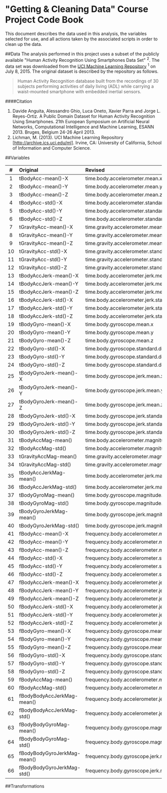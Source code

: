 # "Getting & Cleaning Data" Course Project Code Book
This document describes the data used in this analysis, the variables selected for use, and all actions taken by the associated scripts in order to clean up the data.

##Data
The analysis performed in this project uses a subset of the publicly available "Human Activity Recognition Using Smartphones Data Set" <sup>2</sup>. The data set was downloaded from the <a href="http://archive.ics.uci.edu/ml/datasets/Human+Activity+Recognition+Using+Smartphones">UCI Machine Learning Repository</a> <sup>1</sup> on July 8, 2015. The original dataset is described by the repository as follows.
> Human Activity Recognition database built from the recordings of 30 subjects performing activities of daily living (ADL) while carrying a waist-mounted smartphone with embedded inertial sensors.
  
####Citation
1. Davide Anguita, Alessandro Ghio, Luca Oneto, Xavier Parra and Jorge L. Reyes-Ortiz. A Public Domain Dataset for Human Activity Recognition Using Smartphones. 21th European Symposium on Artificial Neural Networks, Computational Intelligence and Machine Learning, ESANN 2013. Bruges, Belgium 24-26 April 2013. 
2. Lichman, M. (2013). UCI Machine Learning Repository [http://archive.ics.uci.edu/ml]. Irvine, CA: University of California, School of Information and Computer Science. 

##Variables

|#|   Original| Revised|
| :------------: |:---------------| :-----|
|1| 	tBodyAcc-mean()-X| 	time.body.accelerometer.mean.x|
|2| 	tBodyAcc-mean()-Y| 	time.body.accelerometer.mean.y|
|3| 	tBodyAcc-mean()-Z| 	time.body.accelerometer.mean.z|
|4| 	tBodyAcc-std()-X| 	time.body.accelerometer.standard.deviation.x|
|5| 	tBodyAcc-std()-Y| 	time.body.accelerometer.standard.deviation.y|
|6| 	tBodyAcc-std()-Z| 	time.body.accelerometer.standard.deviation.z|
|7| 	tGravityAcc-mean()-X| 	time.gravity.accelerometer.mean.x|
|8| 	tGravityAcc-mean()-Y| 	time.gravity.accelerometer.mean.y|
|9| 	tGravityAcc-mean()-Z| 	time.gravity.accelerometer.mean.z|
|10| 	tGravityAcc-std()-X| 	time.gravity.accelerometer.standard.deviation.x|
|11| 	tGravityAcc-std()-Y| 	time.gravity.accelerometer.standard.deviation.y|
|12| 	tGravityAcc-std()-Z| 	time.gravity.accelerometer.standard.deviation.z|
|13| 	tBodyAccJerk-mean()-X| 	time.body.accelerometer.jerk.mean.x|
|14| 	tBodyAccJerk-mean()-Y| 	time.body.accelerometer.jerk.mean.y|
|15| 	tBodyAccJerk-mean()-Z| 	time.body.accelerometer.jerk.mean.z|
|16| 	tBodyAccJerk-std()-X| 	time.body.accelerometer.jerk.standard.deviation.x|
|17| 	tBodyAccJerk-std()-Y| 	time.body.accelerometer.jerk.standard.deviation.y|
|18| 	tBodyAccJerk-std()-Z| 	time.body.accelerometer.jerk.standard.deviation.z|
|19| 	tBodyGyro-mean()-X| 	time.body.gyroscope.mean.x|
|20| 	tBodyGyro-mean()-Y| 	time.body.gyroscope.mean.y|
|21| 	tBodyGyro-mean()-Z| 	time.body.gyroscope.mean.z|
|22| 	tBodyGyro-std()-X| 	time.body.gyroscope.standard.deviation.x|
|23| 	tBodyGyro-std()-Y| 	time.body.gyroscope.standard.deviation.y|
|24| 	tBodyGyro-std()-Z| 	time.body.gyroscope.standard.deviation.z|
|25| 	tBodyGyroJerk-mean()-X| 	time.body.gyroscope.jerk.mean.x|
|26| 	tBodyGyroJerk-mean()-Y| 	time.body.gyroscope.jerk.mean.y|
|27| 	tBodyGyroJerk-mean()-Z| 	time.body.gyroscope.jerk.mean.z|
|28| 	tBodyGyroJerk-std()-X| 	time.body.gyroscope.jerk.standard.deviation.x|
|29| 	tBodyGyroJerk-std()-Y| 	time.body.gyroscope.jerk.standard.deviation.y|
|30| 	tBodyGyroJerk-std()-Z| 	time.body.gyroscope.jerk.standard.deviation.z|
|31| 	tBodyAccMag-mean()| 	time.body.accelerometer.magnitude.mean|
|32| 	tBodyAccMag-std()| 	time.body.accelerometer.magnitude.standard.deviation|
|33| 	tGravityAccMag-mean()| 	time.gravity.accelerometer.magnitude.mean|
|34| 	tGravityAccMag-std()| 	time.gravity.accelerometer.magnitude.standard.deviation|
|35| 	tBodyAccJerkMag-mean()| 	time.body.accelerometer.jerk.magnitude.mean|
|36| 	tBodyAccJerkMag-std()| 	time.body.accelerometer.jerk.magnitude.standard.deviation|
|37| 	tBodyGyroMag-mean()| 	time.body.gyroscope.magnitude.mean|
|38| 	tBodyGyroMag-std()| 	time.body.gyroscope.magnitude.standard.deviation|
|39| 	tBodyGyroJerkMag-mean()| 	time.body.gyroscope.jerk.magnitude.mean|
|40| 	tBodyGyroJerkMag-std()| 	time.body.gyroscope.jerk.magnitude.standard.deviation|
|41| 	fBodyAcc-mean()-X| 	frequency.body.accelerometer.mean.x|
|42| 	fBodyAcc-mean()-Y| 	frequency.body.accelerometer.mean.y|
|43| 	fBodyAcc-mean()-Z| 	frequency.body.accelerometer.mean.z|
|44| 	fBodyAcc-std()-X| 	frequency.body.accelerometer.standard.deviation.x|
|45| 	fBodyAcc-std()-Y| 	frequency.body.accelerometer.standard.deviation.y|
|46| 	fBodyAcc-std()-Z| 	frequency.body.accelerometer.standard.deviation.z|
|47| 	fBodyAccJerk-mean()-X| 	frequency.body.accelerometer.jerk.mean.x|
|48| 	fBodyAccJerk-mean()-Y| 	frequency.body.accelerometer.jerk.mean.y|
|49| 	fBodyAccJerk-mean()-Z| 	frequency.body.accelerometer.jerk.mean.z|
|50| 	fBodyAccJerk-std()-X| 	frequency.body.accelerometer.jerk.standard.deviation.x|
|51| 	fBodyAccJerk-std()-Y| 	frequency.body.accelerometer.jerk.standard.deviation.y|
|52| 	fBodyAccJerk-std()-Z| 	frequency.body.accelerometer.jerk.standard.deviation.z|
|53| 	fBodyGyro-mean()-X| 	frequency.body.gyroscope.mean.x|
|54| 	fBodyGyro-mean()-Y| 	frequency.body.gyroscope.mean.y|
|55| 	fBodyGyro-mean()-Z| 	frequency.body.gyroscope.mean.z|
|56| 	fBodyGyro-std()-X| 	frequency.body.gyroscope.standard.deviation.x|
|57| 	fBodyGyro-std()-Y| 	frequency.body.gyroscope.standard.deviation.y|
|58| 	fBodyGyro-std()-Z| 	frequency.body.gyroscope.standard.deviation.z|
|59| 	fBodyAccMag-mean()| 	frequency.body.accelerometer.magnitude.mean|
|60| 	fBodyAccMag-std()| 	frequency.body.accelerometer.magnitude.standard.deviation|
|61| 	fBodyBodyAccJerkMag-mean()| 	frequency.body.accelerometer.jerk.magnitude.mean|
|62| 	fBodyBodyAccJerkMag-std()| 	frequency.body.accelerometer.jerk.magnitude.standard.deviation|
|63| 	fBodyBodyGyroMag-mean()| 	frequency.body.gyroscope.magnitude.mean|
|64| 	fBodyBodyGyroMag-std()| 	frequency.body.gyroscope.magnitude.standard.deviation|
|65| 	fBodyBodyGyroJerkMag-mean()| 	frequency.body.gyroscope.jerk.magnitude.mean|
|66| 	fBodyBodyGyroJerkMag-std()| 	frequency.body.gyroscope.jerk.magnitude.standard.deviation|


##Transformations